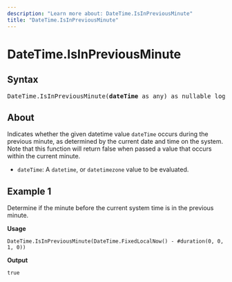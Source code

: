 ```yaml
---
description: "Learn more about: DateTime.IsInPreviousMinute"
title: "DateTime.IsInPreviousMinute"
---
```

# DateTime.IsInPreviousMinute

## Syntax

<pre>
DateTime.IsInPreviousMinute(<b>dateTime</b> as any) as nullable logical
</pre>

## About

Indicates whether the given datetime value `dateTime` occurs during the previous minute, as determined by the current date and time on the system. Note that this function will return false when passed a value that occurs within the current minute.

* `dateTime`: A `datetime`, or `datetimezone` value to be evaluated.

## Example 1

Determine if the minute before the current system time is in the previous minute.

**Usage**

```powerquery-m
DateTime.IsInPreviousMinute(DateTime.FixedLocalNow() - #duration(0, 0, 1, 0))
```

**Output**

`true`
